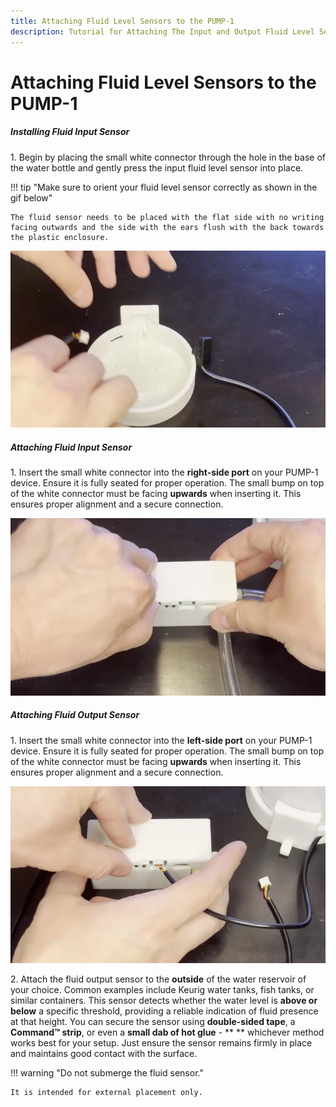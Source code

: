 ```yaml
---
title: Attaching Fluid Level Sensors to the PUMP-1
description: Tutorial for Attaching The Input and Output Fluid Level Sensors to the PUMP-1
---
```

# Attaching Fluid Level Sensors to the PUMP-1

##### Installing Fluid Input Sensor

1\. Begin by placing the small white connector through the hole in the base of the water bottle and gently press the input fluid level sensor into place.

!!! tip "Make sure to orient your fluid level sensor correctly as shown in the gif below"

    The fluid sensor needs to be placed with the flat side with no writing facing outwards and the side with the ears flush with the back towards the plastic enclosure.

![](../../../assets/pump-1-install-fluid-input-sensor-webp.webp)

##### Attaching Fluid Input Sensor

1\. Insert the small white connector into the **right-side port** on your PUMP-1 device. Ensure it is fully seated for proper operation. The small bump on top of the white connector must be facing **upwards** when inserting it. This ensures proper alignment and a secure connection.

![](../../../assets/pump-1-connect-fluid-input-sensor-webp.webp)

##### Attaching Fluid Output Sensor

1\. Insert the small white connector into the **left-side port** on your PUMP-1 device. Ensure it is fully seated for proper operation. The small bump on top of the white connector must be facing **upwards** when inserting it. This ensures proper alignment and a secure connection.

![](../../../assets/pump-1-connecting-fluid-output-sensor-webp.webp)

2\. Attach the fluid output sensor to the **outside** of the water reservoir of your choice. Common examples include Keurig water tanks, fish tanks, or similar containers. This sensor detects whether the water level is **above or below** a specific threshold, providing a reliable indication of fluid presence at that height. You can secure the sensor using **double-sided tape**, a **Command™ strip**, or even a **small dab of hot glue** \- ** ** whichever method works best for your setup. Just ensure the sensor remains firmly in place and maintains good contact with the surface.

!!! warning "Do not submerge the fluid sensor."

    It is intended for external placement only.